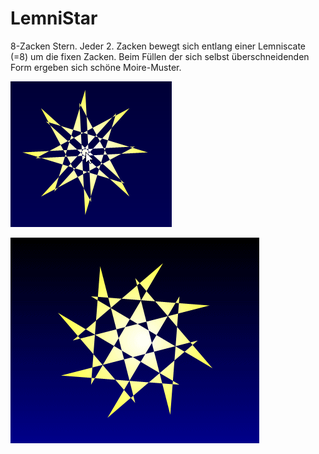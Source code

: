# LemniStar
8-Zacken Stern. Jeder 2. Zacken bewegt sich entlang einer Lemniscate (=8) um die fixen Zacken.
Beim Füllen der sich selbst überschneidenden Form ergeben sich schöne Moire-Muster.

![LemniStar Image](LemniStar.png "LemniStar Image")

![LemniStar-gif Image](LemniStarAnim.gif "LemniStar-gif Image")
